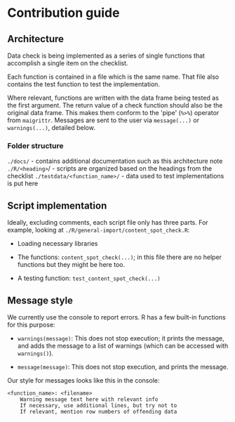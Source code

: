 # Contribution guide

## Architecture

Data check is being implemented as a series of single functions that accomplish a single item on the checklist.

Each function is contained in a file which is the same name. That file also contains the test function to test the implementation.

Where relevant, functions are written with the data frame being tested as the first argument. The return value of a check function should also be the original data frame. This makes them conform to the 'pipe' (`%>%`) operator from `maigrittr`. Messages are sent to the user via `message(...)` or `warnings(...)`, detailed below.

### Folder structure

`./docs/` - contains additional documentation such as this architecture note
`./R/<heading>`/ - scripts are organized based on the headings from the checklist
`./testdata/<function_name>/` - data used to test implementations is put here

## Script implementation

Ideally, excluding comments, each script file only has three parts. For example, looking at `./R/general-import/content_spot_check.R`:

* Loading necessary libraries

* The functions: `content_spot_check(...)`; in this file there are no helper functions but they might be here too.

* A testing function: `test_content_spot_check(...)`

## Message style

We currently use the console to report errors. R has a few built-in functions for this purpose:

* `warnings(message)`: This does not stop execution; it prints the message, and adds the message to a list of warnings (which can be accessed with `warnings()`).

* `message(message)`: This does not stop execution, and prints the message.

Our style for messages looks like this in the console:

```
<function_name>: <filename>
    Warning message text here with relevant info
    If necessary, use additional lines, but try not to
    If relevant, mention row numbers of offending data
```
